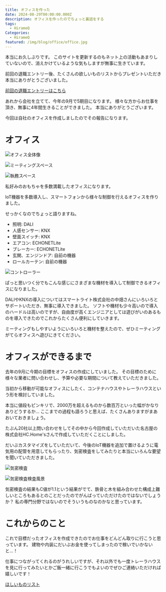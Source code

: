 ```yaml
---
title: オフィスを作った
date: 2024-08-29T00:00:00.000Z
description: オフィスを作ったのでちょっと裏話をする
tags:
  - HirameQ
Categories:
  - HirameQ
featured: /img/blog/office/office.jpg
---
```


本当にお久しぶりです。
このサイトを更新するのもネット上の活動もあまりしていないので、消えかけているような気もしますが無事に生きています。

前回の退職エントリー後、たくさんの欲しいものリストからプレゼントいただき本当にありがとうございました。

[前回の退職エントリーはこちら](https://wamisnet.github.io/blog/2020-09-02-create_hirameq/)

あれから会社を立てて、今年の9月で5期目になります。
様々な方からお仕事を頂き、無事に4年間生きることができました。
本当にありがとうございます。

今回は自社のオフィスを作成しましたのでその報告になります。

# オフィス

![オフィス全体像](/img/blog/office/office.jpg)

![ミーティングスペース](/img/blog/office/meeting.jpg)

![執務スペース](/img/blog/office/work.jpg)

私好みのおもちゃを多数満載したオフィスになります。

IoT機器を多数導入し、スマートフォンから様々な制御を行えるオフィスを作りました。

せっかくなのでちょっと語りますね。

- 照明: DALI
- 人感センサー: KNX
- 壁面スイッチ: KNX
- エアコン: ECHONETLite
- ブレーカー: ECHONETLite
- 玄関、エンジンドア: 自前の機器
- ロールカーテン: 自前の機器

![コントローラー](/img/blog/office/controller.jpg)

ぱっと思いつく分でもこんな感じにさまざまな機材を導入して制御できるオフィスになりました。

DALIやKNXの導入についてはスマートライト株式会社の中畑さんにいろいろとサポートいただき、無事に導入できました。
ソフトや機材も少々高いので導入のハードルは高いのですが、自由度が高くエンジニアとしては遊びがいのあるものを導入できたのでこれからたくさん便利にしていきます。

ミーティングもしやすいようにいろいろと機材を整えたので、ぜひミーティングがてらオフィスへ遊びにきてください。

# オフィスができるまで

去年の9月に今期の目標をオフィスの作成にしていました。
その目標のために様々な業者に問い合わせし、予算や必要な期間について教えていただきました。

当初から移動が可能なオフィスにしたく、コンテナハウスやトレーラハウスという形を検討していました。

本当に値段もピンキリで、2000万を超えるものから数百万といった幅がかなりありどうするか…
ここまでの過程も語ろうと思えば、たくさんありますがまあおいておきましょう。

たぶん20社以上問い合わせをしてその中から今回作成していただいた名古屋の株式会社HC.Home'sさんで作成していただくことにしました。

だいぶカスタマイズをしていただいて、今後のIoT機器を追加で置けるように電気用の配管を用意してもらったり、気密検査をしてみたりと本当にいろんな要望を聞いていただきました。


![気密検査](/img/blog/office/report.png)

![気密検査検査風景](/img/blog/office/office_air.jpg)

気密検査の結果もC値が1.1という結果がでて、鉄骨と木を組み合わせた構成上難しいところもあるとのことだったのでがんばっていただけたのではないでしょうか？
私の専門分野ではないのでそういうものなのかなと思っています。

# これからのこと

これで目標だったオフィスを作成できたのでお仕事をどんどん取りに行こうと思っています。
建物や内装にだいぶお金を使ってしまったので稼いでいかないと…！

仕事につながってくれるのがうれしいですが、それ以外でも一度トレーラハウスを見に行ってみたいとかご飯一緒に行こうでもよいのでぜひご連絡いただければ嬉しいです！

[ほしいものリスト](https://www.amazon.co.jp/hz/wishlist/ls/3VDVJ297ZY3TO)